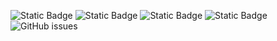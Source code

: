 ![Static Badge](https://img.shields.io/badge/blacklists-60-000000) ![Static Badge](https://img.shields.io/badge/blacklisted-2821502-cc0000) ![Static Badge](https://img.shields.io/badge/whitelisted-2249-00CC00) ![Static Badge](https://img.shields.io/badge/streaming_blacklist-28107-000000) ![GitHub issues](https://img.shields.io/github/issues/fabriziosalmi/blacklists)
